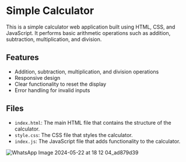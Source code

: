 
# Simple Calculator

This is a simple calculator web application built using HTML, CSS, and JavaScript. It performs basic arithmetic operations such as addition, subtraction, multiplication, and division.

## Features

- Addition, subtraction, multiplication, and division operations
- Responsive design
- Clear functionality to reset the display
- Error handling for invalid inputs

## Files

- `index.html`: The main HTML file that contains the structure of the calculator.
- `style.css`: The CSS file that styles the calculator.
- `index.js`: The JavaScript file that adds functionality to the calculator.

![WhatsApp Image 2024-05-22 at 18 12 04_ad879d39](https://github.com/jayanthmarupaka/simple-calculator-/assets/95174580/81f469e0-67d4-4feb-aecc-e3e06527c25c)

